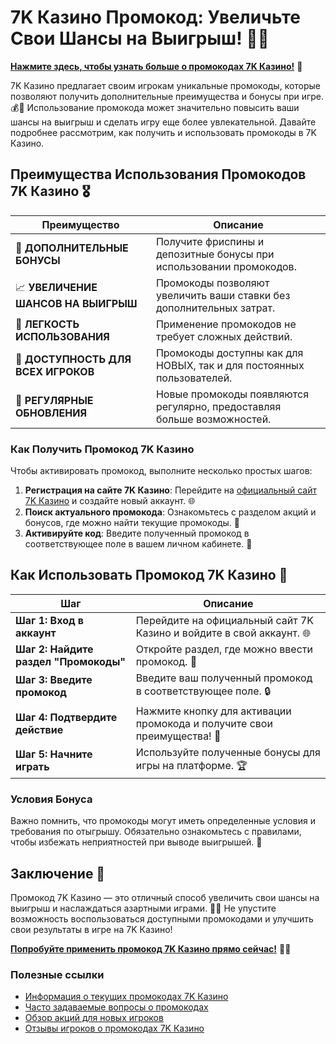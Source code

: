 # 7K Казино Промокод: Увеличьте Свои Шансы на Выигрыш! 🎉✨

[**Нажмите здесь, чтобы узнать больше о промокодах 7K Казино!**](https://brandplay.link/BvQyFShp) 🤑

7K Казино предлагает своим игрокам уникальные промокоды, которые позволяют получить дополнительные преимущества и бонусы при игре. 💰🎲 Использование промокода может значительно повысить ваши шансы на выигрыш и сделать игру еще более увлекательной. Давайте подробнее рассмотрим, как получить и использовать промокоды в 7K Казино.

## Преимущества Использования Промокодов 7K Казино 🎖️

| **Преимущество**                 | **Описание**                                          |
|----------------------------------|------------------------------------------------------|
| 🎁 **ДОПОЛНИТЕЛЬНЫЕ БОНУСЫ**      | Получите фриспины и депозитные бонусы при использовании промокодов. |
| 📈 **УВЕЛИЧЕНИЕ ШАНСОВ НА ВЫИГРЫШ** | Промокоды позволяют увеличить ваши ставки без дополнительных затрат. |
| 🔑 **ЛЕГКОСТЬ ИСПОЛЬЗОВАНИЯ**     | Применение промокодов не требует сложных действий.   |
| 🌟 **ДОСТУПНОСТЬ ДЛЯ ВСЕХ ИГРОКОВ** | Промокоды доступны как для НОВЫХ, так и для постоянных пользователей. |
| 🔄 **РЕГУЛЯРНЫЕ ОБНОВЛЕНИЯ**      | Новые промокоды появляются регулярно, предоставляя больше возможностей. |

### Как Получить Промокод 7K Казино

Чтобы активировать промокод, выполните несколько простых шагов:

1. **Регистрация на сайте 7K Казино**: Перейдите на [официальный сайт 7K Казино](https://brandplay.link/BvQyFShp) и создайте новый аккаунт. 🌐
2. **Поиск актуального промокода**: Ознакомьтесь с разделом акций и бонусов, где можно найти текущие промокоды. 📜
3. **Активируйте код**: Введите полученный промокод в соответствующее поле в вашем личном кабинете. 🔑

## Как Использовать Промокод 7K Казино 🎲

| **Шаг**                          | **Описание**                                          |
|----------------------------------|------------------------------------------------------|
| **Шаг 1: Вход в аккаунт**        | Перейдите на официальный сайт 7K Казино и войдите в свой аккаунт. 🌐 |
| **Шаг 2: Найдите раздел "Промокоды"** | Откройте раздел, где можно ввести промокод. 📝   |
| **Шаг 3: Введите промокод**      | Введите ваш полученный промокод в соответствующее поле. 🔒 |
| **Шаг 4: Подтвердите действие**   | Нажмите кнопку для активации промокода и получите свои преимущества! 🎉 |
| **Шаг 5: Начните играть**         | Используйте полученные бонусы для игры на платформе. 🏆 |

### Условия Бонуса

Важно помнить, что промокоды могут иметь определенные условия и требования по отыгрышу. Обязательно ознакомьтесь с правилами, чтобы избежать неприятностей при выводе выигрышей. 🔐

## Заключение 🎊

Промокод 7K Казино — это отличный способ увеличить свои шансы на выигрыш и наслаждаться азартными играми. 🌟💸 Не упустите возможность воспользоваться доступными промокодами и улучшить свои результаты в игре на 7K Казино!

[**Попробуйте применить промокод 7K Казино прямо сейчас!**](https://brandplay.link/BvQyFShp) 💪🎊

### Полезные ссылки
- [Информация о текущих промокодах 7K Казино](https://brandplay.link/BvQyFShp)
- [Часто задаваемые вопросы о промокодах](https://brandplay.link/BvQyFShp)
- [Обзор акций для новых игроков](https://brandplay.link/BvQyFShp)
- [Отзывы игроков о промокодах 7K Казино](https://brandplay.link/BvQyFShp)
